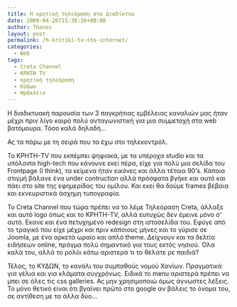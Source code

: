```yaml
---
title: Η κρητική τηλεόραση στο Διαδίκτυο
date: 2009-04-26T15:38:16+00:00
author: Thanos
layout: post
permalink: /h-kritiki-tv-sto-internet/
categories:
  - Web
tags:
  - Creta Channel
  - ΚΡΗΤΗ TV
  - κρητική τηλεόραση
  - Κύδων
  - Ηράκλειο
---
```

Η διαδικτυακή παρουσία των 3 παγκρήτιας εμβέλειας καναλιών μας ήταν μέχρι πριν λίγο καιρό πολύ ανταγωνιστική για μια συμμετοχή στα web βατόμουρα. Τόσο καλά δηλαδή…

Ας τα πάρω με τη σειρά που τα έχω στο τηλεκοντρόλ.

Το ΚΡΗΤΗ-TV που εκπέμπει ψηφιακά, με τα υπέροχα studio και τα υπόλοιπα high-tech που κάνουνε εκεί πέρα, είχε για πολύ μια σελίδα του Frontpage (I think), τα κείμενα ήταν εικόνες και άλλα τέτοια 90’s. Κάποια στιγμή βάλανε ένα under contruction αλλά πρόσφατα βγήκε και αυτό και πάει στο site της εφημερίδας του ομίλου. Και εκεί θα δούμε frames βέβαια και εκνευριστικά άσχημη τυπογραφία.

Το Creta Channel που τώρα πρέπει να το λέμε Τηλεόραση Creta, άλλαξε και αυτό logo όπως και το ΚΡΗΤΗ-TV, αλλά ευτυχώς δεν έμεινε μόνο σ’ αυτό. Εκανε και ένα πετυχημένο redesign στη ιστοσελίδα του. Εφύγε από το τραγικό που είχε μέχρι και πριν κάποιους μήνες και το γύρισε σε Joomla, με ένα αρκετά ωραίο και απλό theme. Δείχνουν και τα δελτία ειδήσεων online, πράγμα πολύ σημαντικό για τους εκτός νησιού. Όλα καλά του, αλλά το ρολόι κάτω αριστερά τι το θέλατε ρε παιδιά?

Τέλος, το ΚΥΔΩΝ, το κανάλι του συμπαθούς νομού Χανίων. Πραγματικά για γέλια και για κλάματα συγχρόνως. Ειδικά το menu αριστερά πρέπει να μπει σε όλες τις css galleries. Ας μην χρησιμοποιώ όμως άγνωστες λέξεις. Το μόνο θετικό είναι ότι βγαίνει πρώτο στο google αν βάλεις το όνομα του, σε αντίθεση με τα άλλα δύο…